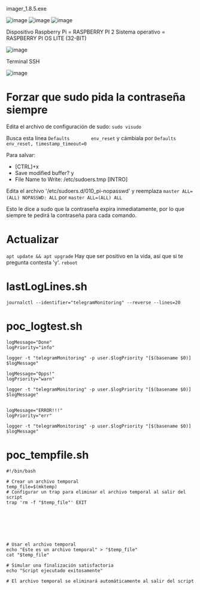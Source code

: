 imager_1.8.5.exe

![image](https://github.com/user-attachments/assets/6e122a11-b931-4c2e-a483-4fbd6bef33b8)
![image](https://github.com/user-attachments/assets/1c5d58a7-71dd-44a3-8e27-880e00be4c07)
![image](https://github.com/user-attachments/assets/5991675c-d321-4638-b0c5-d22987a329af)




Dispositivo Raspberry Pi = RASPBERRY PI 2
Sistema operativo = RASPBERRY PI OS LITE (32-BIT)

![image](https://github.com/user-attachments/assets/3e962b85-f41f-4be7-8d49-f5d99adc4083)

Terminal SSH

![image](https://github.com/user-attachments/assets/69b1e323-acc4-4c2e-bc08-0135f7e479cf)

# Forzar que sudo pida la contraseña siempre

Edita el archivo de configuración de sudo: ```sudo visudo```

Busca esta línea ```Defaults        env_reset``` y cámbiala por ```Defaults        env_reset, timestamp_timeout=0```

Para salvar:
  - [CTRL]+x
  - Save modified buffer? y
  - File Name to Write: /etc/sudoers.tmp [INTRO]

Edita el archivo '/etc/sudoers.d/010_pi-nopasswd' y reemplaza ```master ALL=(ALL) NOPASSWD: ALL``` por ```master ALL=(ALL) ALL```

Esto le dice a sudo que la contraseña expira inmediatamente, por lo que siempre te pedirá la contraseña para cada comando.

# Actualizar

```apt update && apt upgrade```
Hay que ser positivo en la vida, así que si te pregunta contesta 'y'.
```reboot```





# lastLogLines.sh
```journalctl --identifier="telegramMonitoring" --reverse --lines=20```

# poc_logtest.sh
```
logMessage="Done"
logPriority="info"

logger -t "telegramMonitoring" -p user.$logPriority "[$(basename $0)] $logMessage"

logMessage="Opps!"
logPriority="warn"

logger -t "telegramMonitoring" -p user.$logPriority "[$(basename $0)] $logMessage"


logMessage="ERROR!!!"
logPriority="err"

logger -t "telegramMonitoring" -p user.$logPriority "[$(basename $0)] $logMessage"
```

# poc_tempfile.sh
```
#!/bin/bash

# Crear un archivo temporal
temp_file=$(mktemp)
# Configurar un trap para eliminar el archivo temporal al salir del script
trap 'rm -f "$temp_file"' EXIT







# Usar el archivo temporal
echo "Este es un archivo temporal" > "$temp_file"
cat "$temp_file"

# Simular una finalización satisfactoria
echo "Script ejecutado exitosamente"

# El archivo temporal se eliminará automáticamente al salir del script
```
